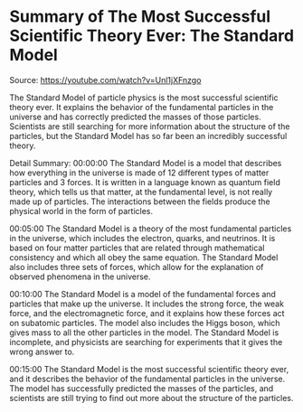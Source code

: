 # Summary of The Most Successful Scientific Theory Ever: The Standard Model

Source: https://youtube.com/watch?v=Unl1jXFnzgo

The Standard Model of particle physics is the most successful scientific theory ever. It explains the behavior of the fundamental particles in the universe and has correctly predicted the masses of those particles. Scientists are still searching for more information about the structure of the particles, but the Standard Model has so far been an incredibly successful theory.

Detail Summary: 
00:00:00
The Standard Model is a model that describes how everything in the universe is made of 12 different types of matter particles and 3 forces. It is written in a language known as quantum field theory, which tells us that matter, at the fundamental level, is not really made up of particles. The interactions between the fields produce the physical world in the form of particles.

00:05:00
The Standard Model is a theory of the most fundamental particles in the universe, which includes the electron, quarks, and neutrinos. It is based on four matter particles that are related through mathematical consistency and which all obey the same equation. The Standard Model also includes three sets of forces, which allow for the explanation of observed phenomena in the universe.

00:10:00
The Standard Model is a model of the fundamental forces and particles that make up the universe. It includes the strong force, the weak force, and the electromagnetic force, and it explains how these forces act on subatomic particles. The model also includes the Higgs boson, which gives mass to all the other particles in the model. The Standard Model is incomplete, and physicists are searching for experiments that it gives the wrong answer to.

00:15:00
The Standard Model is the most successful scientific theory ever, and it describes the behavior of the fundamental particles in the universe. The model has successfully predicted the masses of the particles, and scientists are still trying to find out more about the structure of the particles.

